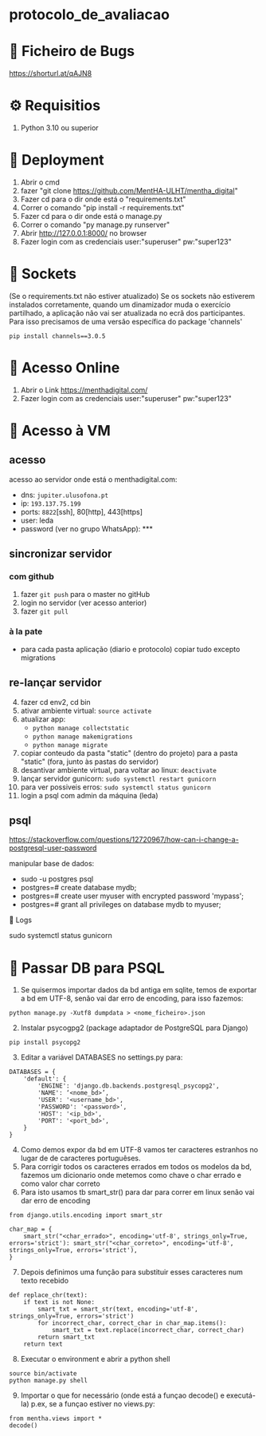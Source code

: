 # protocolo_de_avaliacao

📝 Ficheiro de Bugs
======
https://shorturl.at/qAJN8

⚙️ Requisitios
======
1. Python 3.10 ou superior

🔧 Deployment
======
1. Abrir o cmd
2. fazer "git clone https://github.com/MentHA-ULHT/mentha_digital"
3. Fazer cd para o dir onde está o "requirements.txt"
4. Correr o comando "pip install -r requirements.txt"
5. Fazer cd para o dir onde está o manage.py
6. Correr o comando "py manage.py runserver"
7. Abrir http://127.0.0.1:8000/ no browser
8. Fazer login com as credenciais user:"superuser" pw:"super123"

🔌 Sockets
======
(Se o requirements.txt não estiver atualizado)
Se os sockets não estiverem instalados corretamente, quando um dinamizador muda o exercício partilhado, a aplicação não vai ser atualizada no ecrã dos participantes.
Para isso precisamos de uma versão específica do package 'channels'
```
pip install channels==3.0.5
```
📶 Acesso Online
======

1. Abrir o Link https://menthadigital.com/
2. Fazer login com as credenciais user:"superuser" pw:"super123"

🔖 Acesso à VM
======

## acesso

acesso ao servidor onde está o menthadigital.com:
* dns: `jupiter.ulusofona.pt`
* ip: `193.137.75.199`
* ports: `8822`[ssh], 80[http], 443[https]
* user: leda 
* password (ver no grupo WhatsApp): ***


## sincronizar servidor 

### com github

1. fazer `git push` para o master no gitHub
2. login no servidor (ver acesso anterior)
3. fazer `git pull`

### à la pate
* para cada pasta aplicação (diario e protocolo) copiar tudo excepto migrations


## re-lançar servidor

4. fazer cd env2, cd bin
5. ativar ambiente virtual: `source activate`
6. atualizar app:
    * `python manage collectstatic`
    * `python manage makemigrations`
    * `python manage migrate`
5. copiar conteudo da pasta "static" (dentro do projeto) para a pasta "static" (fora, junto às pastas do servidor)
6. desantivar ambiente virtual, para voltar ao linux: `deactivate`
7. lançar servidor gunicorn: `sudo systemctl restart gunicorn`
8. para ver possiveis erros:  `sudo systemctl status gunicorn`
9. login a psql com admin da máquina (leda)

## psql 

https://stackoverflow.com/questions/12720967/how-can-i-change-a-postgresql-user-password

manipular base de dados:
* sudo -u postgres psql
* postgres=# create database mydb;
* postgres=# create user myuser with encrypted password 'mypass';
* postgres=# grant all privileges on database mydb to myuser;


🔖 Logs

sudo systemctl status gunicorn



🔖 Passar DB para PSQL
======

1. Se quisermos importar dados da bd antiga em sqlite, temos de exportar a bd em UTF-8, senão vai dar erro de encoding,  para isso fazemos: 
```
python manage.py -Xutf8 dumpdata > <nome_ficheiro>.json
```
2. Instalar psycogpg2 (package adaptador de PostgreSQL para Django)
```
pip install psycopg2
```
3. Editar a variável DATABASES no settings.py para:
```
DATABASES = {
    'default': {
        'ENGINE': 'django.db.backends.postgresql_psycopg2',
        'NAME': ‘<nome_bd>’,
        'USER': '<username_bd>',
        'PASSWORD': '<password>',
        'HOST': '<ip_bd>',
        'PORT': '<port_bd>',
    }
}
```
4. Como demos expor da bd em UTF-8 vamos ter caracteres estranhos no lugar de de caracteres portuguêses.
5. Para corrigir todos os caracteres errados em todos os modelos da bd, fazemos um dicionario onde metemos como chave o char errado e como valor char correto
6. Para isto usamos tb smart_str() para dar para correr em linux senão vai dar erro de encoding
```
from django.utils.encoding import smart_str

char_map = {
    smart_str("<char_errado>", encoding='utf-8', strings_only=True, errors='strict'): smart_str("<char_correto>", encoding='utf-8', strings_only=True, errors='strict'),
}
```
7. Depois definimos uma função para substituir esses caracteres num texto recebido
```
def replace_chr(text):
    if text is not None:
        smart_txt = smart_str(text, encoding='utf-8', strings_only=True, errors='strict')
        for incorrect_char, correct_char in char_map.items():
            smart_txt = text.replace(incorrect_char, correct_char)
        return smart_txt
    return text 
```
8. Executar o environment e abrir a python shell
```
source bin/activate
python manage.py shell
```
9. Importar o que for necessário (onde está a funçao decode() e executá-la) p.ex, se a funçao estiver no views.py:
```
from mentha.views import * 
decode()
```
